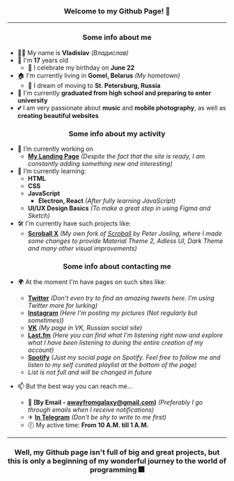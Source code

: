 <h3 align="center">Welcome to my Github Page! 👋</h3>

---
<h3 align="center">Some info about me</h3>

- 🙋‍♂️ My name is **Vladislav** *(Владислав)*
-  🎂 I'm **17** years old
   - 📆 I celebrate my birthday on **June 22**
- 🏠 I'm currently living in **Gomel, Belarus** *(My hometown)*
  - 🚄 I dream of moving to **St. Petersburg, Russia**
- 🏫 I'm currently **graduated from high school and preparing to enter university**
- 💕 I am very passionate about **music** and **mobile photography**, as well as **creating beautiful websites**

<h3 align="center">Some info about my activity</h3>

- 🔭 I’m currently working on
  - **[My Landing Page](https://secondthunder.github.io)** *(Despite the fact that the site is ready, I am constantly adding something new and interesting)*
- 🌱 I’m currently learning:
  - **HTML**
  - **CSS**
  - **JavaScript**
    - **Electron, React** *(After fully learning JavaScript)*
  - **UI/UX Design Basics** *(To make a great step in using Figma and Sketch)*
- 🛠 I'm currently have such projects like:
  - **[Scroball X](https://github.com/SecondThundeR/Scroball-X)** *(My own fork of [Scroball](https://github.com/peterjosling/scroball) by Peter Josling, where I made some changes to provide Material Theme 2, Adless UI, Dark Theme and many other visual improvements)*

<h3 align="center">Some info about contacting me</h3>

- 🌍 At the moment I'm have pages on such sites like:
  - **[Twitter](https://twitter.com/scndthndr)** *(Don't even try to find an amazing tweets here. I'm using Twitter more for lurking)*
  - **[Instagram](https://instagram.com/AwayFromGalaxy)** *(Here I'm posting my pictures (Not regularly but sometimes))*
  - **[VK](https://vk.com/secondthunder)** *(My page in VK, Russian social site)*
  - **[Last.fm](https://last.fm/user/AwayFromGalaxy)** *(Here you can find what I'm listening right now and explore what I have been listening to during the entire creation of my account)*
  - **[Spotify](https://open.spotify.com/user/secondthunder)** *(Just my social page on Spotify. Feel free to follow me and listen to my self curated playlist at the bottom of the page)*
  - *List is not full and will be changed in future*

- 📫 But the best way you can reach me...
  - 📧 **[By Email - awayfromgalaxy@gmail.com)** *(Preferably I go through emails when I receive notifications)*
  - ✈ **[In Telegram](https://t.me/secondthunder)** *(Don't be shy to write to me first)*
  - 🕖 My active time: **From 10 A.M. till 1 A.M.**

---

<h3 align="center">Well, my Github page isn't full of big and great projects, but this is only a beginning of my wonderful journey to the world of programming 🎆</h3>
